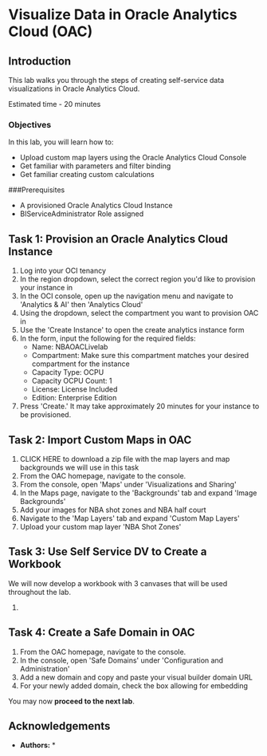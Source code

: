 # Visualize Data in Oracle Analytics Cloud (OAC)

## Introduction
This lab walks you through the steps of creating self-service data visualizations in Oracle Analytics Cloud.

Estimated time - 20 minutes



### Objectives
In this lab, you will learn how to:
* Upload custom map layers using the Oracle Analytics Cloud Console
* Get familiar with parameters and filter binding
* Get familiar creating custom calculations

###Prerequisites
* A provisioned Oracle Analytics Cloud Instance
* BIServiceAdministrator Role assigned

## Task 1: Provision an Oracle Analytics Cloud Instance

1. Log into your OCI tenancy
2. In the region dropdown, select the correct region you'd like to provision your instance in
3. In the OCI console, open up the navigation menu and navigate to 'Analytics & AI' then 'Analytics Cloud'
4. Using the dropdown, select the compartment you want to provision OAC in
5. Use the 'Create Instance' to open the create analytics instance form
6. In the form, input the following for the required fields:
   - Name: NBAOACLivelab
   - Compartment: Make sure this compartment matches your desired compartment for the instance
   - Capacity Type: OCPU
   - Capacity OCPU Count: 1
   - License: License Included
   - Edition: Enterprise Edition
7. Press 'Create.' It may take approximately 20 minutes for your instance to be provisioned.

## Task 2: Import Custom Maps in OAC

1. CLICK HERE to download a zip file with the map layers and map backgrounds we will use in this task
2. From the OAC homepage, navigate to the console.
3. From the console, open 'Maps' under 'Visualizations and Sharing'
4. In the Maps page, navigate to the 'Backgrounds' tab and expand 'Image Backgrounds'
5. Add your images for NBA shot zones and NBA half court
6. Navigate to the 'Map Layers' tab and expand 'Custom Map Layers'
7. Upload your custom map layer 'NBA Shot Zones' 

## Task 3: Use Self Service DV to Create a Workbook
We will now develop a workbook with 3 canvases that will be used throughout the lab. 

1. 

## Task 4: Create a Safe Domain in OAC

1. From the OAC homepage, navigate to the console.
2. In the console, open 'Safe Domains' under 'Configuration and Administration'
3. Add a new domain and copy and paste your visual builder domain URL
4. For your newly added domain, check the box allowing for embedding

You may now **proceed to the next lab**.

## Acknowledgements

* **Authors:**
   * 
